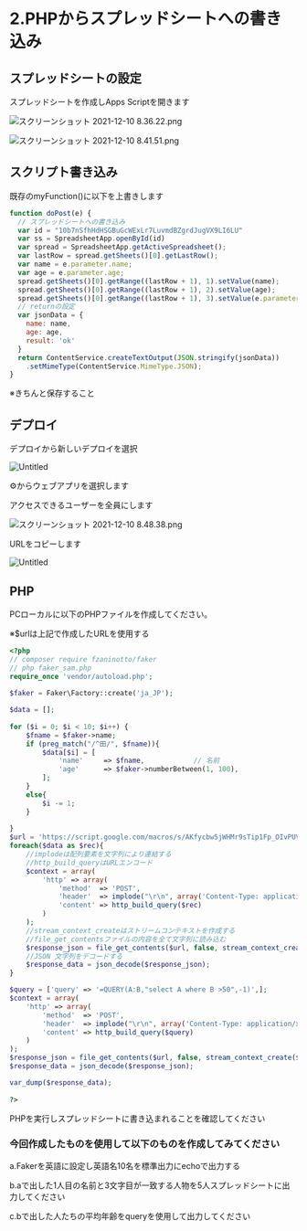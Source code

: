 # 2.PHPからスプレッドシートへの書き込み

## スプレッドシートの設定

スプレッドシートを作成しApps Scriptを開きます

![スクリーンショット 2021-12-10 8.36.22.png](2%20PHP%E3%81%8B%E3%82%89%E3%82%B9%E3%83%95%E3%82%9A%E3%83%AC%E3%83%83%E3%83%88%E3%82%99%E3%82%B7%E3%83%BC%E3%83%88%E3%81%B8%E3%81%AE%E6%9B%B8%E3%81%8D%E8%BE%BC%E3%81%BF%20096ea92ecd0940b69a2fa8944549190a/%E3%82%B9%E3%82%AF%E3%83%AA%E3%83%BC%E3%83%B3%E3%82%B7%E3%83%A7%E3%83%83%E3%83%88_2021-12-10_8.36.22.png)

![スクリーンショット 2021-12-10 8.41.51.png](2%20PHP%E3%81%8B%E3%82%89%E3%82%B9%E3%83%95%E3%82%9A%E3%83%AC%E3%83%83%E3%83%88%E3%82%99%E3%82%B7%E3%83%BC%E3%83%88%E3%81%B8%E3%81%AE%E6%9B%B8%E3%81%8D%E8%BE%BC%E3%81%BF%20096ea92ecd0940b69a2fa8944549190a/%E3%82%B9%E3%82%AF%E3%83%AA%E3%83%BC%E3%83%B3%E3%82%B7%E3%83%A7%E3%83%83%E3%83%88_2021-12-10_8.41.51.png)

## スクリプト書き込み

既存のmyFunction()に以下を上書きします

```jsx
function doPost(e) {
  // スプレッドシートへの書き込み
  var id = "10b7nSfhHdHSGBuGcWExLr7LuvmdBZgrdJugVX9LI6LU"
  var ss = SpreadsheetApp.openById(id)
  var spread = SpreadsheetApp.getActiveSpreadsheet();
  var lastRow = spread.getSheets()[0].getLastRow();
  var name = e.parameter.name;
  var age = e.parameter.age;
  spread.getSheets()[0].getRange((lastRow + 1), 1).setValue(name);
  spread.getSheets()[0].getRange((lastRow + 1), 2).setValue(age);
  spread.getSheets()[0].getRange((lastRow + 1), 3).setValue(e.parameter.query);
  // returnの設定
  var jsonData = {
    name: name,
    age: age,
    result: 'ok'
  }
  return ContentService.createTextOutput(JSON.stringify(jsonData))
    .setMimeType(ContentService.MimeType.JSON);
}
```

※きちんと保存すること

## デプロイ

デプロイから新しいデプロイを選択

![Untitled](2%20PHP%E3%81%8B%E3%82%89%E3%82%B9%E3%83%95%E3%82%9A%E3%83%AC%E3%83%83%E3%83%88%E3%82%99%E3%82%B7%E3%83%BC%E3%83%88%E3%81%B8%E3%81%AE%E6%9B%B8%E3%81%8D%E8%BE%BC%E3%81%BF%20096ea92ecd0940b69a2fa8944549190a/Untitled.png)

⚙からウェブアプリを選択します

アクセスできるユーザーを全員にします

![スクリーンショット 2021-12-10 8.48.38.png](2%20PHP%E3%81%8B%E3%82%89%E3%82%B9%E3%83%95%E3%82%9A%E3%83%AC%E3%83%83%E3%83%88%E3%82%99%E3%82%B7%E3%83%BC%E3%83%88%E3%81%B8%E3%81%AE%E6%9B%B8%E3%81%8D%E8%BE%BC%E3%81%BF%20096ea92ecd0940b69a2fa8944549190a/%E3%82%B9%E3%82%AF%E3%83%AA%E3%83%BC%E3%83%B3%E3%82%B7%E3%83%A7%E3%83%83%E3%83%88_2021-12-10_8.48.38.png)

URLをコピーします

![Untitled](2%20PHP%E3%81%8B%E3%82%89%E3%82%B9%E3%83%95%E3%82%9A%E3%83%AC%E3%83%83%E3%83%88%E3%82%99%E3%82%B7%E3%83%BC%E3%83%88%E3%81%B8%E3%81%AE%E6%9B%B8%E3%81%8D%E8%BE%BC%E3%81%BF%20096ea92ecd0940b69a2fa8944549190a/Untitled%201.png)

## PHP

PCローカルに以下のPHPファイルを作成してください。

※$urlは上記で作成したURLを使用する

```php
<?php
// composer require fzaninotto/faker
// php faker_sam.php
require_once 'vendor/autoload.php';
 
$faker = Faker\Factory::create('ja_JP');

$data = [];
 
for ($i = 0; $i < 10; $i++) {
    $fname = $faker->name;
    if (preg_match("/^田/", $fname)){
        $data[$i] = [
            'name'     => $fname,            // 名前
            'age'      => $faker->numberBetween(1, 100),
        ];
    }
    else{
        $i -= 1;
    }
    
}
$url = 'https://script.google.com/macros/s/AKfycbw5jWHMr9sTip1Fp_OIvPUVtC3EvleaoVNm62zi67w5umuG83VQk3ccM7SSQWVRw5j4Bg/exec';
foreach($data as $rec){
    //implodeは配列要素を文字列により連結する
    //http_build_queryはURLエンコード
    $context = array(
        'http' => array(
            'method'  => 'POST',
            'header'  => implode("\r\n", array('Content-Type: application/x-www-form-urlencoded',)),
            'content' => http_build_query($rec)
        )
    );
    //stream_context_createはストリームコンテキストを作成する
    //file_get_contentsファイルの内容を全て文字列に読み込む
    $response_json = file_get_contents($url, false, stream_context_create($context));
    //JSON 文字列をデコードする
    $response_data = json_decode($response_json);
}

$query = ['query' => '=QUERY(A:B,"select A where B >50",-1)',];
$context = array(
    'http' => array(
        'method'  => 'POST',
        'header'  => implode("\r\n", array('Content-Type: application/x-www-form-urlencoded',)),
        'content' => http_build_query($query)
    )
);
$response_json = file_get_contents($url, false, stream_context_create($context));
$response_data = json_decode($response_json);

var_dump($response_data);
    
?>
```

PHPを実行しスプレッドシートに書き込まれることを確認してください

### 今回作成したものを使用して以下のものを作成してみてください

a.Fakerを英語に設定し英語名10名を標準出力にechoで出力する

b.aで出した1人目の名前と3文字目が一致する人物を5人スプレッドシートに出力してください

c.bで出した人たちの平均年齢をqueryを使用して出力してください
